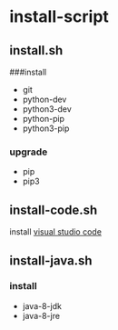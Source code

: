 # install-script

## install.sh
###install
* git
* python-dev
* python3-dev
* python-pip
* python3-pip

### upgrade
* pip
* pip3

## install-code.sh
install [visual studio code](https://code.visualstudio.com/)

## install-java.sh
### install 
* java-8-jdk
* java-8-jre
